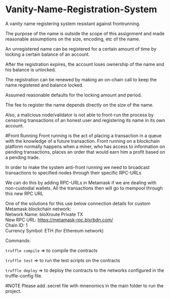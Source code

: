 # Vanity-Name-Registration-System

A vanity name registering system resistant against frontrunning.

The purpose of the name is outside the scope of this assignment and made reasonable assumptions on the size, encoding, etc of the name.

An unregistered name can be registered for a certain amount of time by locking a certain balance of an account.

After the registration expires, the account loses ownership of the name and his balance is unlocked.

The registration can be renewed by making an on-chain call to keep the name registered and balance locked.

Assumed reasonable defaults for the locking amount and period.

The fee to register the name depends directly on the size of the name.

Also, a malicious node/validator is not able to front-run the process by censoring transactions of an honest user and registering its name in its own account.

#Front Running
Front running is the act of placing a transaction in a queue with the knowledge of a future transaction. Front running on a blockchain platform normally happens when a miner, who has access to information on pending transactions, places an order that would earn him a profit based on a pending trade.

In order to make the system anti-front running we need to broadcast transactions to specified nodes through their specific RPC-URLs

We can do this by adding RPC-URLs in Metamask if we are dealing with non-custodial wallets. All the transactions then will go to mempool through this new RPC URL

One of the solutions for this use below connection details for custom Metamask blockchain network: <br />
Network Name: bloXroute Private TX <br />
New RPC URL: https://metamask-rpc.blxrbdn.com/ <br />
Chain ID: 1 <br />
Currency Symbol: ETH (for Ethereum network) <br />

Commands:

`truffle compile` => to compile the contracts

`truffle test` => to run the test scripts on the contracts

`truffle deploy` => to deploy the contracts to the networks configured in the truffle-config file. <br />

#NOTE
Please add .secret file with mnenomics in the main folder to run the project.
